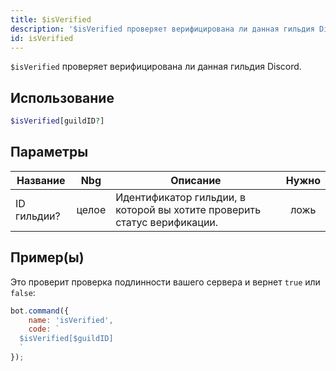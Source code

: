```yaml
---
title: $isVerified
description: '$isVerified проверяет верифицирована ли данная гильдия Discord.'
id: isVerified
---
```


`$isVerified` проверяет верифицирована ли данная гильдия Discord.

## Использование

```php
$isVerified[guildID?]
```

## Параметры

| Название    | Nbg   | Описание                                                                 | Нужно |
| ----------- | ----- | ------------------------------------------------------------------------ |:-----:|
| ID гильдии? | целое | Идентификатор гильдии, в которой вы хотите проверить статус верификации. | ложь  |

## Пример(ы)

Это проверит проверка подлинности вашего сервера и вернет `true` или `false`:

```javascript
bot.command({
    name: 'isVerified',
    code: `
  $isVerified[$guildID]
  `
});
```
